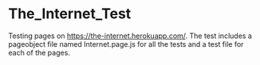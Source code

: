 # The_Internet_Test
Testing pages on https://the-internet.herokuapp.com/.
The test includes a pageobject file named Internet.page.js for all the tests
and a  test file for each of the pages.
